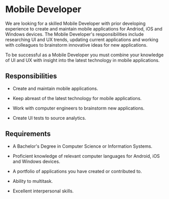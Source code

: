 # Mobile Developer

We are looking for a skilled Mobile Developer with prior developing experience to create and maintain mobile applications for Andriod, iOS and Windows devices. The Mobile Developer's responsibilities include researching UI and UX trends, updating current applications and working with colleagues to brainstorm innovative ideas for new applications.

To be successful as a Mobile Developer you must combine your knowledge of UI and UX with insight into the latest technology in mobile applications.

## Responsibilities

* Create and maintain mobile applications.

* Keep abreast of the latest technology for mobile applications.

* Work with computer engineers to brainstorm new applications.

* Create UI tests to source analytics.

## Requirements

* A Bachelor's Degree in Computer Science or Information Systems.

* Proficient knowledge of relevant computer languages for Android, iOS and Windows devices.

* A portfolio of applications you have created or contributed to.

* Ability to multitask.

* Excellent interpersonal skills.

